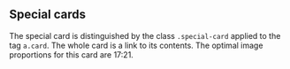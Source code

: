 ## Special cards

The special card is distinguished by the class `.special-card` applied to the tag `a.card`. 
The whole card is a link to its contents. The optimal image proportions for this card are 17:21.

<!-- STORY -->